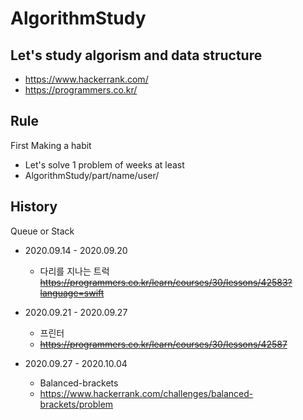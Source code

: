 # AlgorithmStudy

## Let's study algorism and data structure

- https://www.hackerrank.com/
- https://programmers.co.kr/

## Rule 
First Making a habit
- Let's solve 1 problem of weeks at least
- AlgorithmStudy/part/name/user/



## History

Queue or Stack

- 2020.09.14 - 2020.09.20
  - 다리를 지나는 트럭
  ~~https://programmers.co.kr/learn/courses/30/lessons/42583?language=swift~~


- 2020.09.21 - 2020.09.27
  - 프린터 
  - ~~https://programmers.co.kr/learn/courses/30/lessons/42587~~

- 2020.09.27 - 2020.10.04
  - Balanced-brackets 
  - https://www.hackerrank.com/challenges/balanced-brackets/problem

